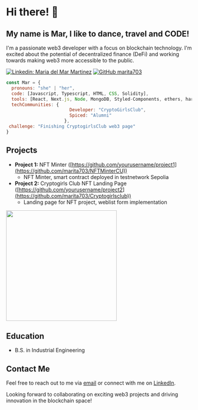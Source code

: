 
# Hi there! 👋

<h2> My name is Mar, I like to dance, travel and CODE!</h2>

I'm a passionate web3 developer with a focus on blockchain technology. I'm excited about the potential of decentralized finance (DeFi) and working towards making web3 more accessible to the public.

[![Linkedin: Maria del Mar Martinez](https://img.shields.io/badge/-maramartinez-blue?style=flat-square&logo=Linkedin&logoColor=white&link=https://www.linkedin.com/in/maramartinez/)](https://www.linkedin.com/in/maramartinez/)
[![GitHub marita703](https://img.shields.io/github/followers/marita703?label=follow&style=social)](https://github.com/marita703)

```javascript
const Mar = {
  pronouns: "she" | "her",
  code: [Javascript, Typescript, HTML, CSS, Solidity],
  tools: [React, Next.js, Node, MongoDB, Styled-Components, ethers, hardhat],
  techCommunities: {
                        Developer: "CryptoGirlsClub",
                        Spiced: "Alumni"
                      },
 challenge: "Finishing CryptogirlsClub web3 page"
}

```

## Projects

- **Project 1:** NFT Minter ([https://github.com/yourusername/project1](https://github.com/marita703/NFTMinterCU))
  - NFT Minter, smart contract deployed in testnetwork Sepolia
- **Project 2:** Cryptogirls Club NFT Landing Page ([https://github.com/yourusername/project2](https://github.com/marita703/Cryptogirlsclub))
  - Landing page for NFT project, weblist form implementation

<img src= "https://media.giphy.com/media/15Quq4AsnLck0zlm5r/giphy.gif" width="300px"/>

## Education

- B.S. in Industrial Engineering

## Contact Me

Feel free to reach out to me via [email](maramartinez93@gmail.com) or connect with me on [LinkedIn](https://www.linkedin.com/feed/?trk=homepage-basic_google-one-tap-submit).

Looking forward to collaborating on exciting web3 projects and driving innovation in the blockchain space!

